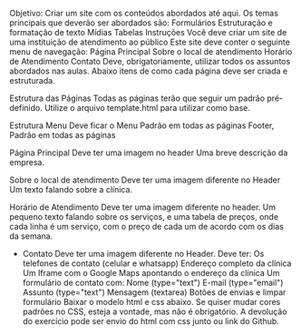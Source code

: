 Objetivo:
Criar um site com os conteúdos abordados até aqui. Os temas principais que deverão ser abordados são:
Formulários
Estruturação e formatação de texto
Mídias
Tabelas
 Instruções
Você deve criar um site de uma instituição de atendimento ao público
Este site deve conter o seguinte menu de navegação:
Página Principal
Sobre o local de atendimento
Horário de Atendimento
Contato
Deve, obrigatoriamente, utilizar todos os assuntos abordados nas aulas.
Abaixo itens de como cada página deve ser criada e estruturada.

Estrutura das Páginas
Todas as páginas terão que seguir um padrão pré-definido.
Utilize o arquivo template.html para utilizar como base.


Estrutura
Menu
Deve ficar o Menu Padrão em todas as páginas
Footer, Padrão em todas as páginas

Página Principal
Deve ter uma imagem no header
Uma breve descrição da empresa.


Sobre o local de atendimento
Deve ter uma imagem diferente no Header
Um texto falando sobre a clínica.

Horário de Atendimento
Deve ter uma imagem diferente no header.
Um pequeno texto falando sobre os serviços, e uma tabela de preços, onde cada linha é um serviço, com o preço de cada um de acordo com os dias da semana.
- Contato
Deve ter uma imagem diferente no Header.
Deve ter:
Os telefones de contato (celular e whatsapp)
Endereço completo da clínica
Um Iframe com o Google Maps apontando o endereço da clínica
Um formulário de contato com:
Nome (type="text")
E-mail (type="email")
Assunto (type="text")
Mensagem (textarea)
Botões de envias e limpar formulário
Baixar o modelo html e css abaixo. Se quiser mudar cores padrões no CSS, esteja a vontade, mas não é obrigatório.
A devolução do exercício pode ser envio do html com css junto ou link do Github.

